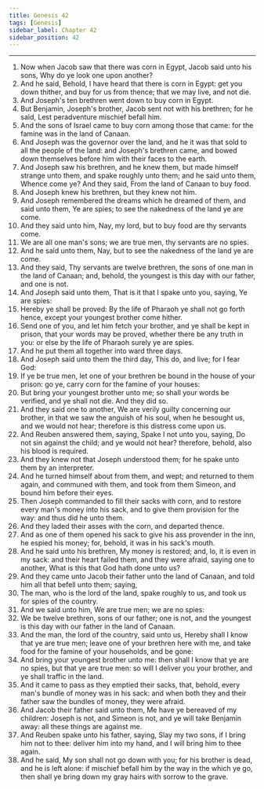 ```yaml
---
title: Genesis 42
tags: [Genesis]
sidebar_label: Chapter 42
sidebar_position: 42
---
```


---
1. Now when Jacob saw that there was corn in Egypt, Jacob said unto his sons, Why do ye look one upon another?
2. And he said, Behold, I have heard that there is corn in Egypt: get you down thither, and buy for us from thence; that we may live, and not die.
3. And Joseph's ten brethren went down to buy corn in Egypt.
4. But Benjamin, Joseph's brother, Jacob sent not with his brethren; for he said, Lest peradventure mischief befall him.
5. And the sons of Israel came to buy corn among those that came: for the famine was in the land of Canaan.
6. And Joseph was the governor over the land, and he it was that sold to all the people of the land: and Joseph's brethren came, and bowed down themselves before him with their faces to the earth.
7. And Joseph saw his brethren, and he knew them, but made himself strange unto them, and spake roughly unto them; and he said unto them, Whence come ye? And they said, From the land of Canaan to buy food.
8. And Joseph knew his brethren, but they knew not him.
9. And Joseph remembered the dreams which he dreamed of them, and said unto them, Ye are spies; to see the nakedness of the land ye are come.
10. And they said unto him, Nay, my lord, but to buy food are thy servants come.
11. We are all one man's sons; we are true men, thy servants are no spies.
12. And he said unto them, Nay, but to see the nakedness of the land ye are come.
13. And they said, Thy servants are twelve brethren, the sons of one man in the land of Canaan; and, behold, the youngest is this day with our father, and one is not.
14. And Joseph said unto them, That is it that I spake unto you, saying, Ye are spies:
15. Hereby ye shall be proved: By the life of Pharaoh ye shall not go forth hence, except your youngest brother come hither.
16. Send one of you, and let him fetch your brother, and ye shall be kept in prison, that your words may be proved, whether there be any truth in you: or else by the life of Pharaoh surely ye are spies.
17. And he put them all together into ward three days.
18. And Joseph said unto them the third day, This do, and live; for I fear God:
19. If ye be true men, let one of your brethren be bound in the house of your prison: go ye, carry corn for the famine of your houses:
20. But bring your youngest brother unto me; so shall your words be verified, and ye shall not die. And they did so.
21. And they said one to another, We are verily guilty concerning our brother, in that we saw the anguish of his soul, when he besought us, and we would not hear; therefore is this distress come upon us.
22. And Reuben answered them, saying, Spake I not unto you, saying, Do not sin against the child; and ye would not hear? therefore, behold, also his blood is required.
23. And they knew not that Joseph understood them; for he spake unto them by an interpreter.
24. And he turned himself about from them, and wept; and returned to them again, and communed with them, and took from them Simeon, and bound him before their eyes.
25. Then Joseph commanded to fill their sacks with corn, and to restore every man's money into his sack, and to give them provision for the way: and thus did he unto them.
26. And they laded their asses with the corn, and departed thence.
27. And as one of them opened his sack to give his ass provender in the inn, he espied his money; for, behold, it was in his sack's mouth.
28. And he said unto his brethren, My money is restored; and, lo, it is even in my sack: and their heart failed them, and they were afraid, saying one to another, What is this that God hath done unto us?
29. And they came unto Jacob their father unto the land of Canaan, and told him all that befell unto them; saying,
30. The man, who is the lord of the land, spake roughly to us, and took us for spies of the country.
31. And we said unto him, We are true men; we are no spies:
32. We be twelve brethren, sons of our father; one is not, and the youngest is this day with our father in the land of Canaan.
33. And the man, the lord of the country, said unto us, Hereby shall I know that ye are true men; leave one of your brethren here with me, and take food for the famine of your households, and be gone:
34. And bring your youngest brother unto me: then shall I know that ye are no spies, but that ye are true men: so will I deliver you your brother, and ye shall traffic in the land.
35. And it came to pass as they emptied their sacks, that, behold, every man's bundle of money was in his sack: and when both they and their father saw the bundles of money, they were afraid.
36. And Jacob their father said unto them, Me have ye bereaved of my children: Joseph is not, and Simeon is not, and ye will take Benjamin away: all these things are against me.
37. And Reuben spake unto his father, saying, Slay my two sons, if I bring him not to thee: deliver him into my hand, and I will bring him to thee again.
38. And he said, My son shall not go down with you; for his brother is dead, and he is left alone: if mischief befall him by the way in the which ye go, then shall ye bring down my gray hairs with sorrow to the grave.